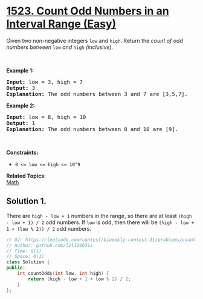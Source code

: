# [1523. Count Odd Numbers in an Interval Range (Easy)](https://leetcode.com/problems/count-odd-numbers-in-an-interval-range/)

<p>Given two non-negative integers <code>low</code> and <code><font face="monospace">high</font></code>. Return the <em>count of odd numbers between </em><code>low</code><em> and </em><code><font face="monospace">high</font></code><em>&nbsp;(inclusive)</em>.</p>

<p>&nbsp;</p>
<p><strong>Example 1:</strong></p>

<pre><strong>Input:</strong> low = 3, high = 7
<strong>Output:</strong> 3
<b>Explanation: </b>The odd numbers between 3 and 7 are [3,5,7].</pre>

<p><strong>Example 2:</strong></p>

<pre><strong>Input:</strong> low = 8, high = 10
<strong>Output:</strong> 1
<b>Explanation: </b>The odd numbers between 8 and 10 are [9].</pre>

<p>&nbsp;</p>
<p><strong>Constraints:</strong></p>

<ul>
	<li><code>0 &lt;= low &lt;= high&nbsp;&lt;= 10^9</code></li>
</ul>

**Related Topics**:  
[Math](https://leetcode.com/tag/math/)

## Solution 1.

There are `high - low + 1` numbers in the range, so there are at least `(high - low + 1) / 2` odd numbers. If `low` is odd, then there will be `(high - low + 1 + (low % 2)) / 2` odd numbers.

```cpp
// OJ: https://leetcode.com/contest/biweekly-contest-31/problems/count-odd-numbers-in-an-interval-range/
// Author: github.com/lzl124631x
// Time: O(1)
// Space: O(1)
class Solution {
public:
    int countOdds(int low, int high) {
        return (high - low + 1 + low % 2) / 2;
    }
};
```